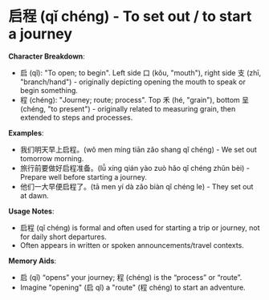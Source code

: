 # **启程 (qǐ chéng) - To set out / to start a journey**

**Character Breakdown**:  
- 启 (qǐ): "To open; to begin". Left side 口 (kǒu, "mouth"), right side 支 (zhī, "branch/hand") - originally depicting opening the mouth to speak or begin something.  
- 程 (chéng): "Journey; route; process". Top 禾 (hé, "grain"), bottom 呈 (chéng, "to present") - originally related to measuring grain, then extended to steps and processes.

**Examples**:  
- 我们明天早上启程。(wǒ men míng tiān zǎo shang qǐ chéng) - We set out tomorrow morning.  
- 旅行前要做好启程准备。(lǚ xíng qián yào zuò hǎo qǐ chéng zhǔn bèi) - Prepare well before starting a journey.  
- 他们一大早便启程了。(tā men yí dà zǎo biàn qǐ chéng le) - They set out at dawn.

**Usage Notes**:  
- 启程 (qǐ chéng) is formal and often used for starting a trip or journey, not for daily short departures.  
- Often appears in written or spoken announcements/travel contexts.

**Memory Aids**:  
- 启 (qǐ) “opens” your journey; 程 (chéng) is the “process” or “route”.  
- Imagine "opening" (启 qǐ) a "route" (程 chéng) to start an adventure.
